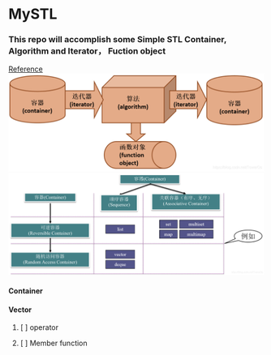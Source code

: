# MySTL

### This repo will accomplish some Simple STL Container, Algorithm and Iterator， Fuction object
[Reference](https://blog.csdn.net/TowerOs/article/details/103957395)
![image](Image/20200113145457969.png)
![image](Image/20200113170635707.png)

#### Container
#### Vector
1. [ ] operator

2. [ ] Member function
